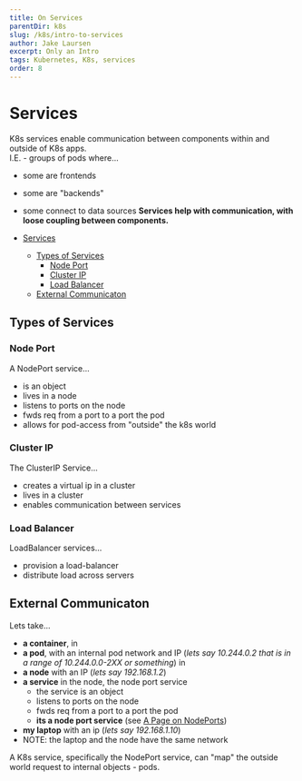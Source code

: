 ```yaml
---
title: On Services
parentDir: k8s
slug: /k8s/intro-to-services
author: Jake Laursen
excerpt: Only an Intro
tags: Kubernetes, K8s, services
order: 8
---
```


# Services
K8s services enable communication between components within and outside of K8s apps.    
I.E. - groups of pods where...
- some are frontends
- some are "backends"
- some connect to data sources
**Services help with communication, with loose coupling between components.**   

- [Services](#services)
  - [Types of Services](#types-of-services)
    - [Node Port](#node-port)
    - [Cluster IP](#cluster-ip)
    - [Load Balancer](#load-balancer)
  - [External Communicaton](#external-communicaton)
## Types of Services
### Node Port
A NodePort service...
- is an object
- lives in a  node
- listens to ports on the node
- fwds req from a port to a port the pod
- allows for pod-access from "outside" the k8s world

### Cluster IP 
The ClusterIP Service...
- creates a virtual ip in a cluster
- lives in a cluster
- enables communication between services

### Load Balancer
LoadBalancer services...
- provision a load-balancer
- distribute load across servers

## External Communicaton
Lets take...
- **a container**, in
- **a pod**, with an internal pod network and IP (_lets say 10.244.0.2 that is in a range of 10.244.0.0-2XX or something_) in
- **a node** with an IP (_lets say 192.168.1.2_)
- **a service** in the node, the node port service
  - the service is an object
  - listens to ports on the node
  - fwds req from a port to a port the pod
  - **its a node port service** (see [A Page on NodePorts](/k8s/node-port-service))
- **my laptop** with an ip (_lets say 192.168.1.10_)
- NOTE: the laptop and the node have the same network

A K8s service, specifically the NodePort service, can "map" the outside world request to internal objects - pods.